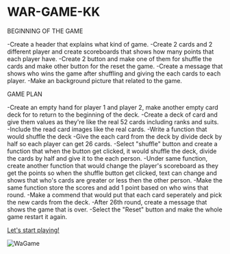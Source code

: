 # WAR-GAME-KK

BEGINNING OF THE GAME

-Create a header that explains what kind of game.
-Create 2 cards and 2 different player and create scoreboards that shows how many points that each player have.
-Create 2 button and make one of them for shuffle the cards and make other button for the reset the game.
-Create a message that shows who wins the game after shuffling and giving the each cards to each player.
-Make an background picture that related to the game.

GAME PLAN

-Create an empty hand for player 1 and player 2, make another empty card deck for to return to the beginning of the deck.
-Create a deck of card and give them values as they're like the real 52 cards including ranks and suits.
-Include the read card images like the real cards.
-Write a function that would shuffle the deck
-Give the each card from the deck by divide deck by half so each player can get 26 cards.
-Select "shuffle" button and create a function that when the button get clicked, it would shuffle the deck, divide the cards by half and give it to the each person.
-Under same function, create another function that would change the player's scoreboard as they get the points so when the shuffle button get clicked, text can change and shows that who's cards are greater or less then the other person.
-Make the same function store the scores and add 1 point based on who wins that round.
-Make a commend that would put that each card seperately and pick the new cards from the deck.
-After 26th round, create a message that shows the game that is over.
-Select the "Reset" button and make the whole game restart it again.

[Let's start playing!](https://koray7.github.io/WAR-GAME-KK/)

![WaGame](./WAR_GAME.png)